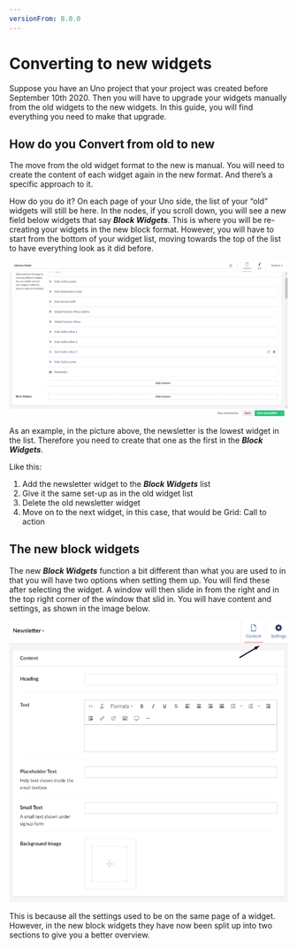 ```yaml
---
versionFrom: 8.0.0
---
```


# Converting to new widgets

Suppose you have an Uno project that your project was created before September 10th 2020. Then you will have to upgrade your widgets manually from the old widgets to the new widgets.
In this guide, you will find everything you need to make that upgrade.

## How do you Convert from old to new

The move from the old widget format to the new is manual. You will need to create the content of each widget again in the new format. And there’s a specific approach to it.

How do you do it? On each page of your Uno side, the list of your “old” widgets will still be here. In the nodes, if you scroll down, you will see a new field below widgets that say ***Block Widgets***. This is where you will be re-creating your widgets in the new block format. However, you will have to start from the bottom of your widget list, moving towards the top of the list to have everything look as it did before.

![How it looks in the backoffice](images/Nested-to-Block.png)

As an example, in the picture above, the newsletter is the lowest widget in the list. Therefore you need to create that one as the first in the ***Block Widgets***.

Like this:

1. Add the newsletter widget to the ***Block Widgets*** list
2. Give it the same set-up as in the old widget list
3. Delete the old newsletter widget 
4. Move on to the next widget, in this case, that would be Grid: Call to action

## The new block widgets

The new ***Block Widgets*** function a bit different than what you are used to in that you will have two options when setting them up. You will find these after selecting the widget. A window will then slide in from the right and in the top right corner of the window that slid in. You will have content and settings, as shown in the image below.

![settings image](images/Block-widgets.png)

This is because all the settings used to be on the same page of a widget. However, in the new block widgets they have now been split up into two sections to give you a better overview.

